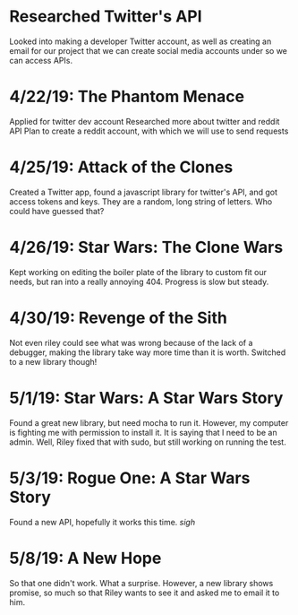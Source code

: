 # Researched Twitter's API
Looked into making a developer Twitter account, as well as creating an email for our project that we can create social media accounts under so we can access APIs.

# 4/22/19: The Phantom Menace
Applied for twitter dev account
Researched more about twitter and reddit API
Plan to create a reddit account, with which we will use to send requests

# 4/25/19: Attack of the Clones
Created a Twitter app, found a javascript library for twitter's API, and got access tokens and keys.  They are a random, long string of letters.  Who could have guessed that?

# 4/26/19: Star Wars: The Clone Wars
Kept working on editing the boiler plate of the library to custom fit our needs, but ran into a really annoying 404. Progress is slow but steady.

# 4/30/19: Revenge of the Sith
Not even riley could see what was wrong because of the lack of a debugger, making the library take way more time than it is worth.  Switched to a new library though!

# 5/1/19: Star Wars: A Star Wars Story
Found a great new library, but need mocha to run it.  However, my computer is fighting me with permission to install it.  It is saying that I need to be an admin.  Well, Riley fixed that with sudo, but still working on running the test.

# 5/3/19: Rogue One: A Star Wars Story
Found a new API, hopefully it works this time.  *sigh*

# 5/8/19: A New Hope
So that one didn't work.  What a surprise.  However, a new library shows promise, so much so that Riley wants to see it and asked me to email it to him.  
